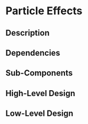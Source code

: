 # Particle Effects

## Description

## Dependencies

## Sub-Components

## High-Level Design

## Low-Level Design
